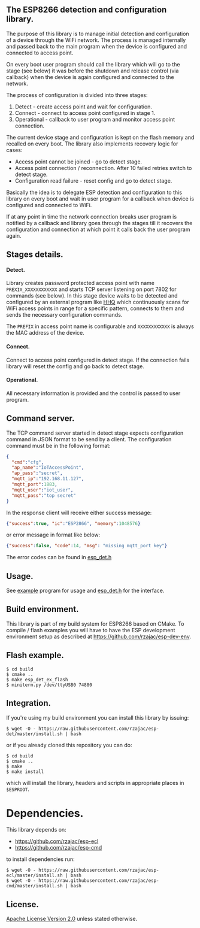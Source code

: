 ## The ESP8266 detection and configuration library.

The purpose of this library is to manage initial detection and configuration of 
a device through the WiFi network. The process is managed internally and passed 
back to the main program when the device is configured and connected to access 
point. 

On every boot user program should call the library which will go to the stage 
(see below) it was before the shutdown and release control (via callback) when
the device is again configured and connected to the network.  

The process of configuration is divided into three stages:

1. Detect - create access point and wait for configuration.
2. Connect - connect to access point configured in stage 1.
3. Operational - callback to user program and monitor access point connection.

The current device stage and configuration is kept on the flash memory and 
recalled on every boot. The library also implements recovery logic for cases:

- Access point cannot be joined - go to detect stage.
- Access point connection / reconnection. After 10 failed retries switch to 
  detect stage.
- Configuration read failure - reset config and go to detect stage.

Basically the idea is to delegate ESP detection and configuration to this 
library on every boot and wait in user program for a callback when device is 
configured and connected to WiFi. 

If at any point in time the network connection breaks user program is 
notified by a callback and library goes through the stages till it 
recovers the configuration and connection at which point it calls back the 
user program again.

## Stages details.

#### Detect.

Library creates password protected access point with name `PREXIX_XXXXXXXXXXXX` 
and starts TCP server listening on port 7802 for commands (see below). 
In this stage device waits to be detected and configured by an external program 
like [HHQ](https://github.com/rzajac/hhq) which continuously scans for WiFi 
access points in range for a specific pattern, connects to them and sends 
the necessary configuration commands.     

The `PREFIX` in access point name is configurable and `XXXXXXXXXXXX` is always 
the MAC address of the device.

#### Connect.

Connect to access point configured in detect stage. If the connection fails 
library will reset the config and go back to detect stage.
 
#### Operational.

All necessary information is provided and the control is passed to user program.
 
## Command server.

The TCP command server started in detect stage expects configuration command 
in JSON format to be send by a client. The configuration command must be 
in the following format:

```json
{
  "cmd":"cfg",
  "ap_name":"IoTAccessPoint",
  "ap_pass":"secret",
  "mqtt_ip":"192.168.11.127",
  "mqtt_port":1883,
  "mqtt_user":"iot_user",
  "mqtt_pass":"top secret"
}
```

In the response client will receive either success message:

```json
{"success":true, "ic":"ESP2866", "memory":1048576}
```

or error message in format like below:

```json
{"success":false, "code":14, "msg": "missing mqtt_port key"}
```

The error codes can be found in [esp_det.h](src/include/esp_det.h)

## Usage.

See [example](example/main.c) program for usage and 
[esp_det.h](src/include/esp_det.h) for the interface.

## Build environment.

This library is part of my build system for ESP8266 based on CMake.
To compile / flash examples you will have to have the ESP development 
environment setup as described at https://github.com/rzajac/esp-dev-env.

## Flash example.

```
$ cd build
$ cmake ..
$ make esp_det_ex_flash
$ miniterm.py /dev/ttyUSB0 74880
```

## Integration.

If you're using my build environment you can install this library by issuing:

```
$ wget -O - https://raw.githubusercontent.com/rzajac/esp-det/master/install.sh | bash
```

or if you already cloned this repository you can do:

```
$ cd build
$ cmake ..
$ make
$ make install
```

which will install the library, headers and scripts in appropriate places 
in `$ESPROOT`.

# Dependencies.

This library depends on:

- https://github.com/rzajac/esp-ecl
- https://github.com/rzajac/esp-cmd

to install dependencies run:

```
$ wget -O - https://raw.githubusercontent.com/rzajac/esp-ecl/master/install.sh | bash
$ wget -O - https://raw.githubusercontent.com/rzajac/esp-cmd/master/install.sh | bash
```

## License.

[Apache License Version 2.0](LICENSE) unless stated otherwise.
